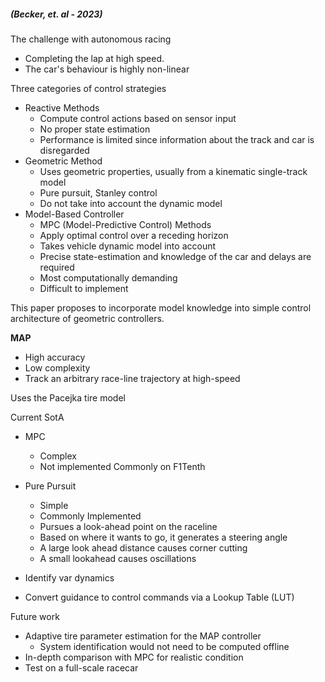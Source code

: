 ##### (Becker, et. al - 2023)

The challenge with autonomous racing
- Completing the lap at high speed.
- The car's behaviour is highly non-linear

Three categories of control strategies
- Reactive Methods
	- Compute control actions based on sensor input
	- No proper state estimation
	- Performance is limited since information about the track and car is disregarded
- Geometric Method
	- Uses geometric properties, usually from a kinematic single-track model
	- Pure pursuit, Stanley control
	- Do not take into account the dynamic model
- Model-Based Controller
	- MPC (Model-Predictive Control) Methods
	- Apply optimal control over a receding horizon
	- Takes vehicle dynamic model into account
	- Precise state-estimation and knowledge of the car and delays are required
	- Most computationally demanding
	- Difficult to implement

This paper proposes to incorporate model knowledge into simple control architecture of geometric controllers.

**MAP** 
- High accuracy
- Low complexity
- Track an arbitrary race-line trajectory at high-speed

Uses the Pacejka tire model

Current SotA
- MPC 
	- Complex
	- Not implemented Commonly on F1Tenth
- Pure Pursuit
	- Simple
	- Commonly Implemented
	- Pursues a look-ahead point on the raceline
	- Based on where it wants to go, it generates a steering angle
	- A large look ahead distance causes corner cutting
	- A small lookahead causes oscillations

- Identify var dynamics
- Convert guidance to control commands via a Lookup Table (LUT)

Future work
- Adaptive tire parameter estimation for the MAP controller
	- System identification would not need to be computed offline
- In-depth comparison with MPC for realistic condition
- Test on a full-scale racecar